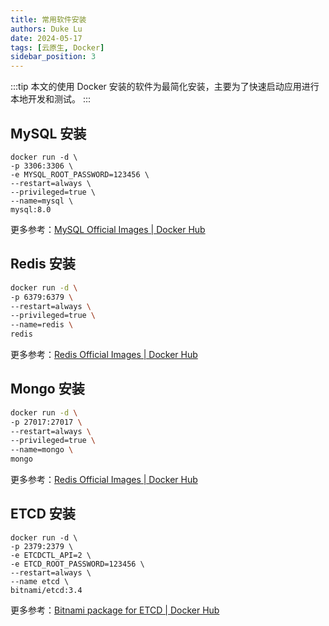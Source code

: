 ```yaml
---
title: 常用软件安装
authors: Duke Lu
date: 2024-05-17
tags: [云原生, Docker]
sidebar_position: 3
---
```


:::tip
本文的使用 Docker 安装的软件为最简化安装，主要为了快速启动应用进行本地开发和测试。
:::

## MySQL 安装
```shell
docker run -d \
-p 3306:3306 \
-e MYSQL_ROOT_PASSWORD=123456 \
--restart=always \
--privileged=true \
--name=mysql \
mysql:8.0
```
更多参考：[MySQL Official Images | Docker Hub](https://hub.docker.com/_/mysql)

## Redis 安装
```sh
docker run -d \
-p 6379:6379 \
--restart=always \
--privileged=true \
--name=redis \
redis
```
更多参考：[Redis Official Images | Docker Hub](https://hub.docker.com/_/redis)

## Mongo 安装
```sh
docker run -d \
-p 27017:27017 \
--restart=always \
--privileged=true \
--name=mongo \
mongo
```
更多参考：[Redis Official Images | Docker Hub](https://hub.docker.com/_/mongo)

## ETCD 安装
```shell
docker run -d \
-p 2379:2379 \
-e ETCDCTL_API=2 \
-e ETCD_ROOT_PASSWORD=123456 \
--restart=always \
--name etcd \
bitnami/etcd:3.4
```
更多参考：[Bitnami package for ETCD | Docker Hub](https://hub.docker.com/r/bitnami/etcd)